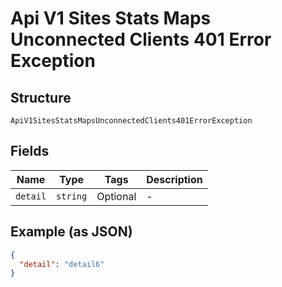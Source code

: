 
# Api V1 Sites Stats Maps Unconnected Clients 401 Error Exception

## Structure

`ApiV1SitesStatsMapsUnconnectedClients401ErrorException`

## Fields

| Name | Type | Tags | Description |
|  --- | --- | --- | --- |
| `detail` | `string` | Optional | - |

## Example (as JSON)

```json
{
  "detail": "detail6"
}
```

